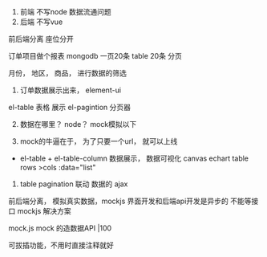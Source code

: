 1. 前端 不写node
  数据流通问题
2. 后端 不写vue

前后端分离
座位分开

订单项目做个报表
mongodb 一页20条
table 20条  分页

月份， 地区， 商品， 进行数据的筛选

1. 订单数据展示出来， element-ui

el-table  表格 展示
el-pagintion  分页器

2. 数据在哪里？ node？ mock模拟以下

3. mock的牛逼在于， 为了只要一个url， 就可以上线

- el-table + el-table-column
数据展示，  数据可视化  canvas  echart
table rows  >cols
:data="list"

1.  table pagination  联动
数据的  ajax

前后端分离，
模拟真实数据，mockjs
界面开发和后端api开发是异步的
不能等接口
mockjs    解决方案


mock.js
mock  的造数据API   |100

可拔插功能，不用时直接注释就好